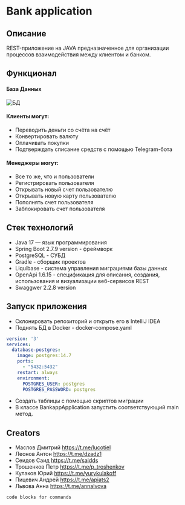 # Bank application

## Описание

REST-приложение на JAVA предназначенное для организации процессов взаимодействия между клиентом и банком.

## Функционал

#### База Данных

![БД](https://user-images.githubusercontent.com/77917592/227283748-40c6948f-994a-4c74-b8a1-97ed0994cabb.jpg)


#### Клиенты могут:

* Переводить деньги со счёта на счёт
* Конвертировать валюту
* Оплачивать покупки
* Подтверждать списание средств с помощью Telegram-бота
  
#### Менеджеры могут:
* Все то же, что и пользователи
* Регистрировать пользователя
* Открывать новый счет пользователю
* Открывать новую карту пользователю
* Пополнять счет пользователя
* Заблокировать счет пользователя


## Стек технологий

* Java 17 — язык программирования
* Spring Boot 2.7.9 version - фреймворк
* PostgreSQL - СУБД
* Gradle - сборщик проектов
* Liquibase - система управления миграциями базы данных
* OpenApi 1.6.15 - спецификация для описания, создания, использования и      визуализации веб-сервисов REST
* Swaggwer 2.2.8 version
  

## Запуск приложения

* Склонировать репозиторий и открыть его в IntelliJ IDEA
* Поднять БД в Docker - docker-compose.yaml
```yaml
version: '3'
services:
  database-postgres:
    image: postgres:14.7
    ports:
      - "5432:5432"
    restart: always
    environment:
      POSTGRES_USER: postgres
      POSTGRES_PASSWORD: postgres
 ```
* Создать таблицы с помощью скриптов миграции
* В классе BankappApplication запустить соответствующий main метод.

## Creators

* Маслов Дмитрий https://t.me/lucotiel
* Леонов Антон https://t.me/dzadz1 
* Сеидов Саид https://t.me/saidds
* Трошенков Петр https://t.me/p_troshenkov
* Кулаков Юрий https://t.me/yurykulakoff 
* Пицевич Андрей https://t.me/apiats2
* Львова Анна https://t.me/annalvova 
```
code blocks for commands
```
